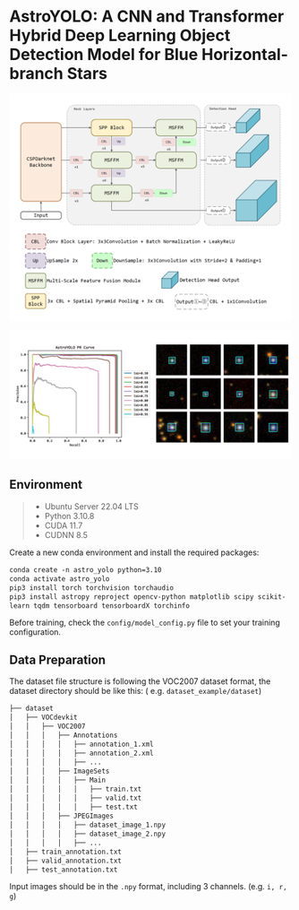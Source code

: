 # AstroYOLO: A CNN and Transformer Hybrid Deep Learning Object Detection Model for Blue Horizontal-branch Stars

![Network Structure](./img/network_structure.png)

![RPCurve&PredictionVis](./img/img_2.png)

## Environment

> - Ubuntu Server 22.04 LTS
> - Python 3.10.8
> - CUDA 11.7
> - CUDNN 8.5

Create a new conda environment and install the required packages:

```shell
conda create -n astro_yolo python=3.10
conda activate astro_yolo
pip3 install torch torchvision torchaudio
pip3 install astropy reproject opencv-python matplotlib scipy scikit-learn tqdm tensorboard tensorboardX torchinfo
```

Before training, check the `config/model_config.py` file to set your training configuration.

## Data Preparation

The dataset file structure is following the VOC2007 dataset format, the dataset directory should be like this: (
e.g. `dataset_example/dataset`)

```
├── dataset
│   ├── VOCdevkit
│   │   ├── VOC2007
│   │   │   ├── Annotations
│   │   │   │   ├── annotation_1.xml
│   │   │   │   ├── annotation_2.xml
│   │   │   │   ├── ...
│   │   │   ├── ImageSets
│   │   │   │   ├── Main
│   │   │   │   │   ├── train.txt
│   │   │   │   │   ├── valid.txt
│   │   │   │   │   ├── test.txt
│   │   │   ├── JPEGImages
│   │   │   │   ├── dataset_image_1.npy
│   │   │   │   ├── dataset_image_2.npy
│   │   │   │   ├── ...
│   ├── train_annotation.txt
│   ├── valid_annotation.txt
│   ├── test_annotation.txt
```

Input images should be in the `.npy` format, including 3 channels. (e.g. `i, r, g`)
